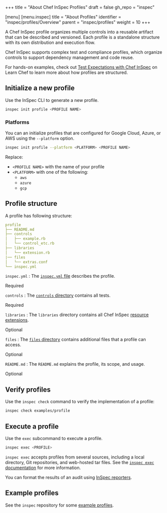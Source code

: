 +++
title = "About Chef InSpec Profiles"
draft = false
gh_repo = "inspec"

[menu]
  [menu.inspec]
    title = "About Profiles"
    identifier = "inspec/profiles/Overview"
    parent = "inspec/profiles"
    weight = 10
+++

A Chef InSpec profile organizes multiple controls into a reusable artifact that can be described and versioned.
Each profile is a standalone structure with its own distribution and execution flow.

Chef InSpec supports complex test and compliance profiles, which organize controls to support dependency management and code reuse.

For hands-on examples, check out [Test Expectations with Chef InSpec](https://learn.chef.io/courses/course-v1:chef+Inspec101+Perpetual/about) on Learn Chef to learn more about how profiles are structured.

## Initialize a new profile

Use the InSpec CLI to generate a new profile.

```sh
inspec init profile <PROFILE NAME>
```

### Platforms

You can an initialize profiles that are configured for Google Cloud, Azure, or AWS using the `--platform` option.

```sh
inspec init profile --platform <PLATFORM> <PROFILE NAME>
```

Replace:

- `<PROFILE NAME>` with the name of your profile
- `<PLATFORM>` with one of the following:
  - `aws`
  - `azure`
  - `gcp`

## Profile structure

A profile has following structure:

```yaml
profile
├── README.md
├── controls
│   ├── example.rb
│   └── control_etc.rb
├── libraries
│   └── extension.rb
|── files
│   └── extras.conf
└── inspec.yml
```

`inspec.yml`
: The [`inspec.yml` file](inspec_yml) describes the profile.

  Required

`controls`
: The [`controls` directory](controls) contains all tests.

  Required

`libraries`
: The `libraries` directory contains all Chef InSpec [resource extensions](custom_resources).

  Optional

`files`
: The [`files` directory](files) contains additional files that a profile can access.

  Optional

`README.md`
: The `README.md` explains the profile, its scope, and usage.

  Optional

## Verify profiles

Use the `inspec check` command to verify the implementation of a profile:

```bash
inspec check examples/profile
```

## Execute a profile

Use the `exec` subcommand to execute a profile.

```sh
inspec exec <PROFILE>
```

`inspec exec` accepts profiles from several sources, including a local directory, Git repositories, and web-hosted tar files.
See the [`inspec exec` documentation](/inspec/cli#exec) for more information.

You can format the results of an audit using [InSpec reporters](/inspec/reporters/).

## Example profiles

See the `inspec` repository for some [example profiles](https://github.com/inspec/inspec/tree/main/examples).
